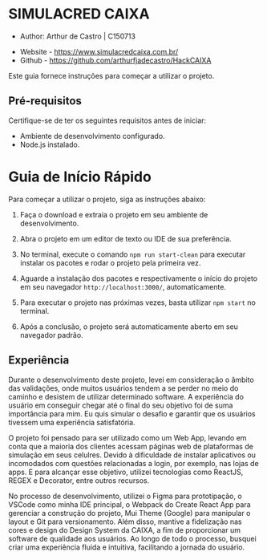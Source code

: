 # SIMULACRED CAIXA

- Author: Arthur de Castro | C150713

* Website - https://www.simulacredcaixa.com.br/
* Github - https://github.com/arthurfjadecastro/HackCAIXA

Este guia fornece instruções para começar a utilizar o projeto.

## Pré-requisitos

Certifique-se de ter os seguintes requisitos antes de iniciar:

- Ambiente de desenvolvimento configurado.
- Node.js instalado.

# Guia de Início Rápido

Para começar a utilizar o projeto, siga as instruções abaixo:

1. Faça o download e extraia o projeto em seu ambiente de desenvolvimento.

2. Abra o projeto em um editor de texto ou IDE de sua preferência.

3. No terminal, execute o comando `npm run start-clean` para executar instalar os pacotes e rodar o projeto pela primeira vez.

4. Aguarde a instalação dos pacotes e respectivamente o início do projeto em seu navegador `http://localhost:3000/`, automaticamente.

5. Para executar o projeto nas próximas vezes, basta utilizar `npm start` no terminal.

6. Após a conclusão, o projeto será automaticamente aberto em seu navegador padrão.

## Experiência

Durante o desenvolvimento deste projeto, levei em consideração o âmbito das validações, onde muitos usuários tendem a se perder no meio do caminho e desistem de utilizar determinado software. A experiência do usuário em conseguir chegar até o final do seu objetivo foi de suma importância para mim. Eu quis simular o desafio e garantir que os usuários tivessem uma experiência satisfatória.

O projeto foi pensado para ser utilizado como um Web App, levando em conta que a maioria dos clientes acessam páginas web de plataformas de simulação em seus celulres. Devido à dificuldade de instalar aplicativos ou incomodados com questões relacionadas a login, por exemplo, nas lojas de apps. E para alcançar esse objetivo, utilizei tecnologias como ReactJS, REGEX e Decorator, entre outros recursos.

No processo de desenvolvimento, utilizei o Figma para prototipação, o VSCode como minha IDE principal, o Webpack do Create React App para gerenciar a construção do projeto, Mui Theme (Google) para manipular o layout e Git para versionamento. Além disso, mantive a fidelização nas cores e design do Design System da CAIXA, a fim de proporcionar um software de qualidade aos usuários. Ao longo de todo o processo, busquei criar uma experiência fluida e intuitiva, facilitando a jornada do usuário.
